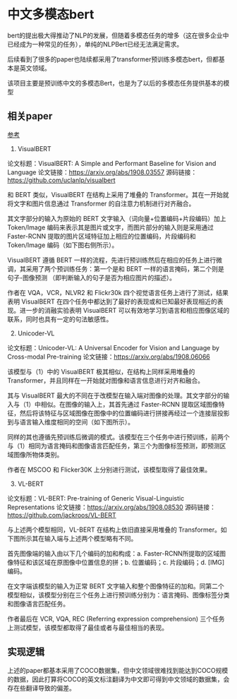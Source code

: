 # 中文多模态bert

bert的提出极大得推动了NLP的发展，但随着多模态任务的增多（这在很多企业中已经成为一种常见的任务），单纯的NLPBert已经无法满足需求。

后续看到了很多的paper也陆续都采用了transformer预训练多模态bert，但都基本是英文领域。

该项目主要是预训练中文的多模态Bert，也是为了以后的多模态任务提供基本的模型

## 相关paper
[参考](https://mp.weixin.qq.com/s/THxlQX2MPXua0_N0Ug0EWA)

1. VisualBERT 


论文标题：VisualBERT: A Simple and Performant Baseline for Vision and Language
论文链接：https://arxiv.org/abs/1908.03557
源码链接：https://github.com/uclanlp/visualbert

和 BERT 类似，VisualBERT 在结构上采用了堆叠的 Transformer。其在一开始就将文字和图片信息通过 Transformer 的自注意力机制进行对齐融合。

其文字部分的输入为原始的 BERT 文字输入（词向量+位置编码+片段编码）加上 Token/Image 编码来表示其是图片或文字，而图片部分的输入则是采用通过 Faster-RCNN 提取的图片区域特征加上相应的位置编码，片段编码和 Token/Image 编码（如下图右侧所示）。



VisualBERT 遵循 BERT 一样的流程，先进行预训练然后在相应的任务上进行微调，其采用了两个预训练任务：第一个是和 BERT 一样的语言掩码，第二个则是句子-图像预测 （即判断输入的句子是否为相应图片的描述）。

作者在 VQA，VCR，NLVR2 和 Flickr30k 四个视觉语言任务上进行了测试，结果表明 VisualBERT 在四个任务中都达到了最好的表现或和已知最好表现相近的表现。进一步的消融实验表明 VisualBERT 可以有效地学习到语言和相应图像区域的联系，同时也具有一定的句法敏感性。

2. Unicoder-VL


论文标题：Unicoder-VL: A Universal Encoder for Vision and Language by Cross-modal Pre-training
论文链接：https://arxiv.org/abs/1908.06066

该模型与（1）中的 VisualBERT 极其相似，在结构上同样采用堆叠的 Transformer，并且同样在一开始就对图像和语言信息进行对齐和融合。

其与 VisualBERT 最大的不同在于改模型在输入端对图像的处理。其文字部分的输入与（1）中相似。在图像的输入上，其首先通过 Faster-RCNN 提取区域图像特征，然后将该特征与区域图像在图像中的位置编码进行拼接再经过一个连接层投影到与语言输入维度相同的空间（如下图所示）。



同样的其也遵循先预训练后微调的模式。该模型在三个任务中进行预训练，前两个与（1）相同为语言掩码和图像语言匹配任务，第三个为图像标签预测，即预测区域图像所物体类别。

作者在 MSCOO 和 Flicker30K 上分别进行测试，该模型取得了最佳效果。 

3. VL-BERT 


论文标题：VL-BERT: Pre-training of Generic Visual-Linguistic Representations
论文链接：https://arxiv.org/abs/1908.08530
源码链接：https://github.com/jackroos/VL-BERT

与上述两个模型相同，VL-BERT 在结构上依旧直接采用堆叠的 Transformer。如下图所示其在输入端与上述两个模型略有不同。


首先图像端的输入由以下几个编码的加和构成：a. Faster-RCNN所提取的区域图像特征和该区域在原图像中位置信息的拼；b. 位置编码；c. 片段编码；d. [IMG] 编码。

在文字端该模型的输入为正常 BERT 文字输入和整个图像特征的加和。同第二个模型相似，该模型分别在三个任务上进行预训练分别为：语言掩码、图像标签分类和图像语言匹配任务。

作者最后在 VCR, VQA, REC (Referring expression comprehension) 三个任务上测试模型，该模型都取得了最佳或者与最佳相当的表现。

## 实现逻辑
上述的paper都基本采用了COCO数据集，但中文领域很难找到能达到COCO规模的数据，因此打算将COCO的英文标注翻译为中文即可得到中文领域的数据集，会存在些翻译导致的偏差。

